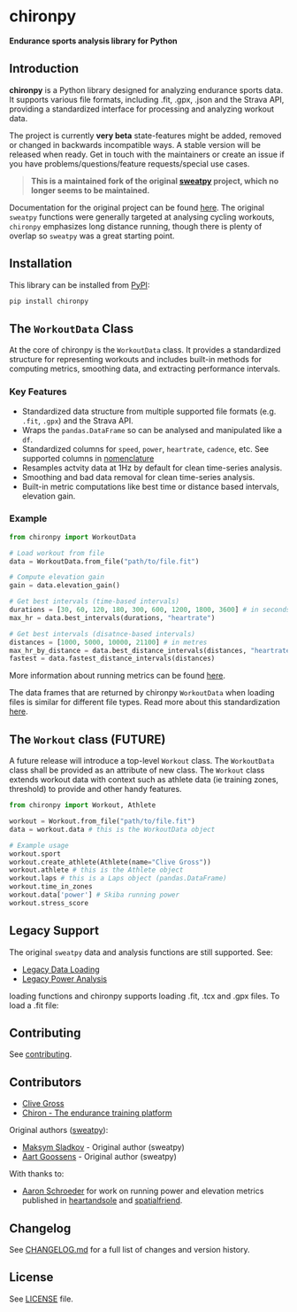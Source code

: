 # chironpy

**Endurance sports analysis library for Python**

## Introduction

**chironpy** is a Python library designed for analyzing endurance sports data. It supports various file formats, including .fit, .gpx, .json and the Strava API, providing a standardized interface for processing and analyzing workout data.

The project is currently **very beta** state-features might be added, removed or changed in backwards incompatible ways. A stable version will be released when ready. Get in touch with the maintainers or create an issue if you have problems/questions/feature requests/special use cases.

> **This is a maintained fork of the original [sweatpy](https://github.com/GoldenCheetah/sweatpy) project, which no longer seems to be maintained.**

Documentation for the original project can be found [here](https://github.com/GoldenCheetah/sweatpy/blob/master/docs/docs/index.md). The original `sweatpy` functions were generally targeted at analysing cycling workouts, `chironpy` emphasizes long distance running, though there is plenty of overlap so `sweatpy` was a great starting point.

## Installation

This library can be installed from [PyPI](https://pypi.org/project/chironpy/):

```bash
pip install chironpy
```

## The `WorkoutData` Class

At the core of chironpy is the `WorkoutData` class. It provides a standardized structure for representing workouts and includes built-in methods for computing metrics, smoothing data, and extracting performance intervals.

### Key Features

- Standardized data structure from multiple supported file formats (e.g. `.fit`, `.gpx`) and the Strava API.
- Wraps the `pandas.DataFrame` so can be analysed and manipulated like a `df`.
- Standardized columns for `speed`, `power`, `heartrate`, `cadence`, etc. See supported columns in [nomenclature](features/nomenclature.md)
- Resamples actvity data at 1Hz by default for clean time-series analysis.
- Smoothing and bad data removal for clean time-series analysis.
- Built-in metric computations like best time or distance based intervals, elevation gain.

### Example

```python
from chironpy import WorkoutData

# Load workout from file
data = WorkoutData.from_file("path/to/file.fit")

# Compute elevation gain
gain = data.elevation_gain()

# Get best intervals (time-based intervals)
durations = [30, 60, 120, 180, 300, 600, 1200, 1800, 3600] # in seconds
max_hr = data.best_intervals(durations, "heartrate")

# Get best intervals (disatnce-based intervals)
distances = [1000, 5000, 10000, 21100] # in metres
max_hr_by_distance = data.best_distance_intervals(distances, "heartrate")
fastest = data.fastest_distance_intervals(distances)

```

More information about running metrics can be found [here](features/running_metrics.md).

The data frames that are returned by chironpy `WorkoutData` when loading files is similar for different file types. Read more about this standardization [here](features/nomenclature.md).

## The `Workout` class (FUTURE)

A future release will introduce a top-level `Workout` class. The `WorkoutData` class shall be provided as an attribute of new class. The `Workout` class extends workout data with context such as athlete data (ie training zones, threshold) to provide and other handy features.

```python
from chironpy import Workout, Athlete

workout = Workout.from_file("path/to/file.fit")
data = workout.data # this is the WorkoutData object

# Example usage
workout.sport
workout.create_athlete(Athlete(name="Clive Gross"))
workout.athlete # this is the Athlete object
workout.laps # this is a Laps object (pandas.DataFrame)
workout.time_in_zones
workout.data['power'] # Skiba running power
workout.stress_score

```

## Legacy Support

The original `sweatpy` data and analysis functions are still supported. See:

- [Legacy Data Loading](legacy/data_loading.md)
- [Legacy Power Analysis](legacy/Power%20duration%20modelling.ipynb)

loading functions and
chironpy supports loading .fit, .tcx and .gpx files. To load a .fit file:

## Contributing

See [contributing](contributing.md).

## Contributors

- [Clive Gross](https://github.com/clivegross)
- [Chiron - The endurance training platform](https://github.com/chironapp)

Original authors ([sweatpy](https://github.com/GoldenCheetah/sweatpy)):

- [Maksym Sladkov](https://github.com/sladkovm) - Original author (sweatpy)
- [Aart Goossens](https://github.com/AartGoossens) - Original author (sweatpy)

With thanks to:

- [Aaron Schroeder](https://github.com/aaron-schroeder) for work on running power and elevation metrics published in [heartandsole](https://github.com/aaron-schroeder/heartandsole) and [spatialfriend](https://github.com/aaron-schroeder/spatialfriend).

## Changelog

See [CHANGELOG.md](changelog.md) for a full list of changes and version history.

## License

See [LICENSE](LICENSE) file.
